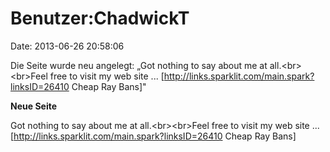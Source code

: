 Benutzer:ChadwickT
==================

Date: 2013-06-26 20:58:06

Die Seite wurde neu angelegt: „Got nothing to say about me at
all.\<br\>\<br\>Feel free to visit my web site \...
\[http://links.sparklit.com/main.spark?linksID=26410 Cheap Ray Bans\]"

**Neue Seite**

<div>

Got nothing to say about me at all.\<br\>\<br\>Feel free to visit my web
site \... \[http://links.sparklit.com/main.spark?linksID=26410 Cheap Ray
Bans\]

</div>
